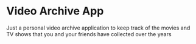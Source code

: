 # Video Archive App

Just a personal video archive application to keep track of the movies and TV shows that you and your friends have collected over the years